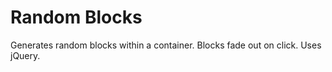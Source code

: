 Random Blocks
=============

Generates random blocks within a container. Blocks fade out on click. Uses jQuery.